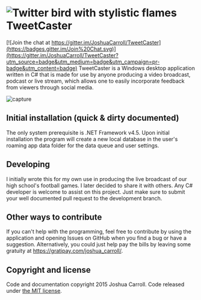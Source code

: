 ![Twitter bird with stylistic flames](https://cloud.githubusercontent.com/assets/2617394/11415226/effa56b0-93c5-11e5-86a4-5cb6772280d6.png)TweetCaster
===========

[![Join the chat at https://gitter.im/JoshuaCarroll/TweetCaster](https://badges.gitter.im/Join%20Chat.svg)](https://gitter.im/JoshuaCarroll/TweetCaster?utm_source=badge&utm_medium=badge&utm_campaign=pr-badge&utm_content=badge)
TweetCaster is a Windows desktop application written in C# that is made for use by anyone producing a video broadcast, podcast or live stream, which allows one to easily incorporate feedback from viewers through social media.

![capture](https://cloud.githubusercontent.com/assets/2617394/11320654/00d0bf50-9066-11e5-8a5c-702753743fd9.PNG)

## Initial installation (quick & dirty documented)

The only system prerequisite is .NET Framework v4.5.  Upon initial installation the program will create a new local database in the user's roaming app data folder for the data queue and user settings.

## Developing

I initially wrote this for my own use in producing the live broadcast of our high school's football games.  I later decided to share it with others.  Any C# developer is welcome to assist on this project.  Just make sure to submit your well documented pull request to the development branch.

## Other ways to contribute

If you can't help with the programming, feel free to contribute by using the application and opening Issues on GitHub when you find a bug or have a suggestion.  Alternatively, you could just help pay the bills by leaving some gratuity at https://gratipay.com/joshua_carroll/.

## Copyright and license

Code and documentation copyright 2015 Joshua Carroll.  Code released under [the MIT license](https://github.com/twbs/bootstrap/blob/master/LICENSE). 
